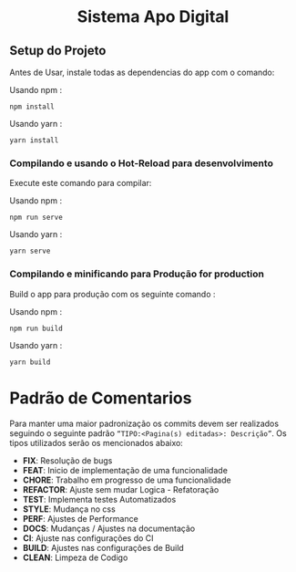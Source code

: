 <h1 align="center">Sistema Apo Digital</h1>



##  Setup do Projeto

<p>Antes de Usar, instale todas as dependencias do app com o comando:</p>

Usando npm :

```
npm install
```

Usando yarn :

```
yarn install
```

### Compilando e usando o Hot-Reload para desenvolvimento

<p>Execute este comando para compilar:</p>

Usando npm :

```
npm run serve
```

Usando yarn :

```
yarn serve
```

###  Compilando e minificando para Produção for production

<p>Build o app para produção com os seguinte comando :</p>

Usando npm :

```
npm run build
```

Usando yarn :

```
yarn build
```

# Padrão de Comentarios
Para manter uma maior padronização os commits devem ser realizados seguindo o seguinte padrão `“TIPO:<Pagina(s) editadas>: Descrição”`. Os tipos utilizados serão os mencionados abaixo:

- **FIX**: Resolução de bugs
- **FEAT**: Inicio de implementação de uma funcionalidade
- **CHORE**: Trabalho em progresso de uma funcionalidade
- **REFACTOR**: Ajuste sem mudar Logica - Refatoração
- **TEST**: Implementa testes Automatizados
- **STYLE**: Mudança no css
- **PERF**: Ajustes de Performance
- **DOCS**: Mudanças / Ajustes na documentação
- **CI**: Ajuste nas configurações do CI
- **BUILD**: Ajustes nas configurações de Build
- **CLEAN**: Limpeza de Codigo



